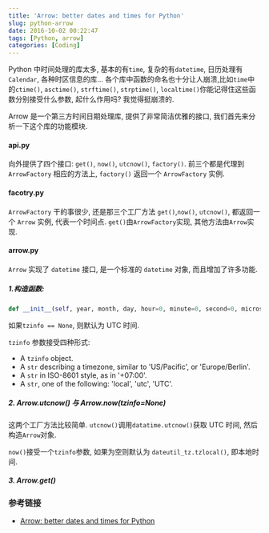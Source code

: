 ```yaml
---
title: 'Arrow: better dates and times for Python'
slug: python-arrow
date: 2016-10-02 00:22:47
tags: [Python, arrow]
categories: [Coding]
---
```


Python 中时间处理的库太多, 基本的有`time`, 复杂的有`datetime`, 日历处理有`Calendar`, 各种时区信息的库... 各个库中函数的命名也十分让人崩溃,比如`time`中的`ctime()`, `asctime()`, `strftime()`, `strptime()`, `localtime()`你能记得住这些函数分别接受什么参数, 起什么作用吗? 我觉得挺崩溃的. <!--more-->

Arrow 是一个第三方时间日期处理库, 提供了非常简洁优雅的接口, 我们首先来分析一下这个库的功能模块.

#### api.py

向外提供了四个接口: `get()`, `now()`, `utcnow()`, `factory()`. 前三个都是代理到 `ArrowFactory` 相应的方法上, `factory()` 返回一个 `ArrowFactory` 实例.

#### facotry.py

`ArrowFactory` 干的事很少, 还是那三个工厂方法 `get()`,`now()`, `utcnow()`, 都返回一个 `Arrow` 实例, 代表一个时间点.
`get()`由`ArrowFactory`实现, 其他方法由`Arrow`实现.

#### arrow.py

`Arrow` 实现了 `datetime` 接口, 是一个标准的 `datetime` 对象, 而且增加了许多功能.

##### 1.构造函数:

```python
def __init__(self, year, month, day, hour=0, minute=0, second=0, microsecond=0, tzinfo=None)
```

如果`tzinfo == None`, 则默认为 UTC 时间.

`tzinfo` 参数接受四种形式:
- A `tzinfo` object.
- A `str` describing a timezone, similar to 'US/Pacific', or 'Europe/Berlin'.
- A `str` in ISO-8601 style, as in '+07:00'.
- A `str`, one of the following:  'local', 'utc', 'UTC'.

##### 2. Arrow.utcnow() 与 Arrow.now(tzinfo=None)

这两个工厂方法比较简单. `utcnow()`调用`datatime.utcnow()`获取 UTC 时间, 然后构造`Arrow`对象.

`now()`接受一个`tzinfo`参数, 如果为空则默认为 `dateutil_tz.tzlocal()`, 即本地时间.

##### 3. Arrow.get()



### 参考链接

- [Arrow: better dates and times for Python](http://crsmithdev.com/arrow/)